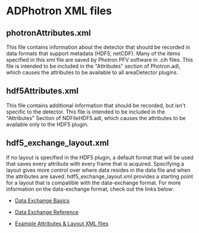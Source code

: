 ADPhotron XML files
===================

photronAttributes.xml
---------------------

This file contains information about the detector that should be recorded in data formats that support metadata (HDF5, netCDF).  Many of the items specified in this xml file are saved by Photron PFV software in .cih files.  This file is intended to be included in the "Attributes" section of Photron.adl, which causes the attributes to be available to all areaDetector plugins.

hdf5Attributes.xml
------------------

This file contains additional information that should be recorded, but isn't specific to the detector.  This file is intended to be included in the "Attributes" Section of NDFileHDF5.adl, which causes the attributes to be available only to the HDF5 plugin.

hdf5_exchange_layout.xml
------------------------

If no layout is specified in the HDF5 plugin, a default format that will be used that saves every attribute with every frame that is acquired.  Specifying a layout gives more control over where data resides in the data file and when the attributes are saved.  hdf5_exchange_layout.xml provides a starting point for a layout that is compatible with the data-exchange format.  For more information on the data-exchange format, check out the links below:

* [Data Exchange Basics](https://github.com/data-exchange/data-exchange/blob/master/xtomo/docs/DataExchangeBasics.pdf)

* [Data Exchange Reference](https://github.com/data-exchange/data-exchange/blob/master/xtomo/docs/DataExchangeReference.pdf)

* [Example Attributes & Layout XML files](https://github.com/data-exchange/data-exchange/tree/master/xtomo/docs/areadetector)

